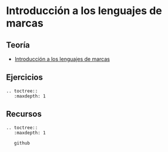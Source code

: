 # Introducción a los lenguajes de marcas

## Teoría

* [Introducción a los lenguajes de marcas]()

## Ejercicios

```eval_rst
.. toctree::
   :maxdepth: 1

```

## Recursos

```eval_rst
.. toctree::
   :maxdepth: 1

   github
```
